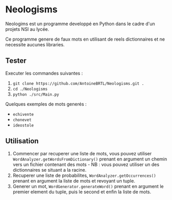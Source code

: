 # Neologisms
Neologims est un programme developpé en Python dans le cadre d'un projets NSI au lycée.

Ce programme genere de faux mots en utilisant de reels dictionnaires et ne necessite aucunes libraries.

## Tester
Executer les commandes suivantes :
1. `git clone https://github.com/AntoineBRTL/Neologisms.git .`
2. `cd ./Neologisms`
3. `python ./src/Main.py`

Quelques exemples de mots generés :
- `echivente`
- `chonevet`
- `ideostole`

## Utilisation
1. Commencer par recuperer une liste de mots, vous pouvez utiliser
`WordAnalyzer.getWordsFromDictionary()` prenant en argument un chemin vers un fichier contenant des mots - NB : vous pouvez utiliser un des dictionnaires se situant a la racine.
2. Recuperer une liste de probabilites, `WordAnalyzer.getOccurrences()` prenant en argument la liste de mots et revoyant un tuple.
3. Generer un mot, `WordGenerator.generateWord()` prenant en argument le premier element du tuple, puis le second et enfin la liste de mots.